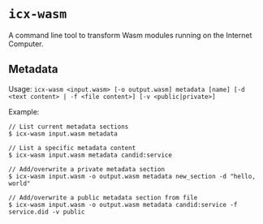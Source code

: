 # `icx-wasm`
A command line tool to transform Wasm modules running on the Internet Computer.

## Metadata

Usage: `icx-wasm <input.wasm> [-o output.wasm] metadata [name] [-d <text content> | -f <file content>] [-v <public|private>]`

Example:

```
// List current metadata sections
$ icx-wasm input.wasm metadata

// List a specific metadata content
$ icx-wasm input.wasm metadata candid:service

// Add/overwrite a private metadata section
$ icx-wasm input.wasm -o output.wasm metadata new_section -d "hello, world"

// Add/overwrite a public metadata section from file
$ icx-wasm input.wasm -o output.wasm metadata candid:service -f service.did -v public
```
